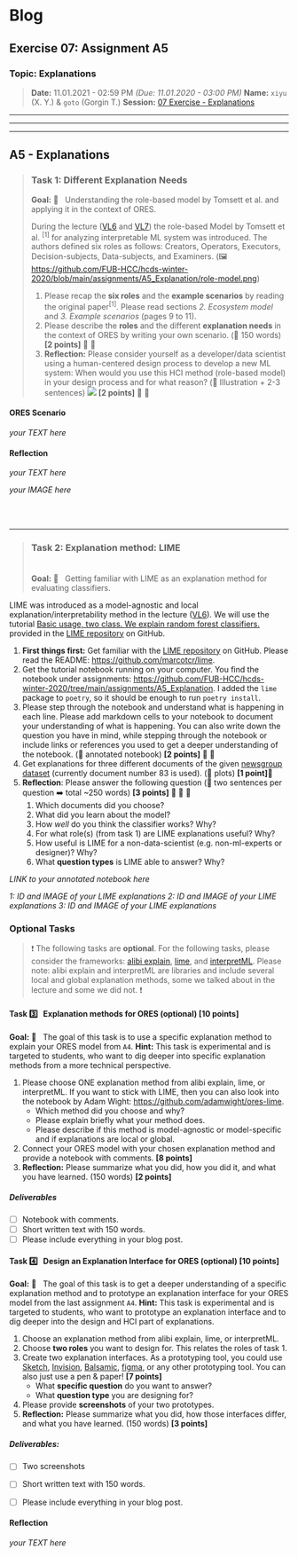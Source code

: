 # Blog
## Exercise 07: Assignment A5
### Topic: Explanations
> **Date:** 11.01.2021 - 02:59 PM *(Due: 11.01.2020 - 03:00 PM)*
> **Name:** `xiyu` (X. Y.) & `goto` (Gorgin T.)
> **Session:** [07 Exercise - Explanations](https://github.com/FUB-HCC/hcds-winter-2020/wiki/07_exercise)   
---
---
---
## A5 - Explanations

>### Task 1: Different Explanation Needs
> **Goal:** 🥅 &nbsp; Understanding the role-based model by Tomsett et al. and applying it in the context of ORES.
>
> During the lecture ([VL6](https://github.com/FUB-HCC/hcds-winter-2020-slides/blob/main/lecture/06_HCDS_Post-hoc_Interpretability.pdf) and [VL7](https://github.com/FUB-HCC/hcds-winter-2020-slides/blob/main/lecture/07_HCDS_Explanation_Interfaces.pdf)) the role-based Model by Tomsett et al. <sup>[1]</sup> for analyzing interpretable ML system was introduced. The authors defined six roles as follows: Creators, Operators, Executors, Decision-subjects, Data-subjects, and Examiners. (🖼️  https://github.com/FUB-HCC/hcds-winter-2020/blob/main/assignments/A5_Explanation/role-model.png)
>
> 1. Please recap the **six roles** and the **example scenarios** by reading the original paper<sup>[1]</sup>. Please read sections *2. Ecosystem model* and *3. Example scenarios* (pages 9 to 11).
> 1. Please describe the **roles** and the different **explanation needs** in the context of ORES by writing your own scenario.  (🔲 150 words) **[2 points]** 🔴 🔴 
> 1. **Reflection:** Please consider yourself as a developer/data scientist using a human-centered design process to develop a new ML system: When would you use this HCI method (role-based model) in your design process and for what reason? (🔲  Illustration + 2-3 sentences) ![](role-model.png) **[2 points]** 🔴 🔴 




#### ORES Scenario
_your TEXT here_

#### Reflection
_your TEXT here_

_your IMAGE here_

</br></br>

---
> ### Task 2: Explanation method: LIME</br></br>
> **Goal:** 🥅 &nbsp; Getting familiar with LIME as an explanation method for evaluating classifiers.

LIME was introduced as a model-agnostic and local explanation/interpretability method in the lecture ([VL6](https://github.com/FUB-HCC/hcds-winter-2020-slides/blob/main/lecture/06_HCDS_Post-hoc_Interpretability.pdf)). We will use the tutorial [Basic usage, two class. We explain random forest classifiers.](https://marcotcr.github.io/lime/tutorials/Lime%20-%20basic%20usage%2C%20two%20class%20case.html) provided in the [LIME repository](https://github.com/marcotcr/lime) on GitHub.

1. **First things first:** Get familiar with the [LIME repository](https://github.com/marcotcr/lime) on GitHub. Please read the README: https://github.com/marcotcr/lime.
1. Get the tutorial notebook running on your computer. You find the notebook under assignments: https://github.com/FUB-HCC/hcds-winter-2020/tree/main/assignments/A5_Explanation. I added the `lime` package to `poetry`, so it should be enough to run `poetry install`.
1. Please step through the notebook and understand what is happening in each line. Please add markdown cells to your notebook to document your understanding of what is happening. You can also write down the question you have in mind, while stepping through the notebook or include links or references you used to get a deeper understanding of the notebook. (🔲 annotated notebook) **[2 points]** 🔴 🔴 
1. Get explanations for three different documents of the given [newsgroup dataset](https://scikit-learn.org/stable/datasets/#the-20-newsgroups-text-dataset) (currently document number 83 is used).  (🔲  plots) **[1 point]**🔴 
1. **Reflection**: Please answer the following question (🔲 two sentences per question ➡️ total ~250 words) **[3 points]** 🔴 🔴 🔴 
    1. Which documents did you choose?
    1. What did you learn about the model?
    1. How _well_ do you think the classifier works? Why?
    1. For what role(s) (from task 1) are LIME explanations useful? Why?
    1. How useful is LIME for a non-data-scientist (e.g. non-ml-experts or designer)? Why?
    1. What **question types** is LIME able to answer? Why?


_LINK to your annotated notebook here_

_1: ID and IMAGE of your LIME explanations_
_2: ID and IMAGE of your LIME explanations_
_3: ID and IMAGE of your LIME explanations_

### Optional Tasks
> ❗ The following tasks are **optional**. For the following tasks, please consider the frameworks: [alibi explain](https://github.com/SeldonIO/alibi), [lime](https://github.com/marcotcr/lime), and [interpretML](https://github.com/interpretml/interpret).
Please note: alibi explain and interpretML are libraries and include several local and global explanation methods, some we talked about in the lecture and some we did not. ❗

#### Task 3️⃣ &nbsp; Explanation methods for ORES (optional) [10 points]

**Goal:** 🥅 &nbsp; The goal of this task is to use a specific explanation method to explain your ORES model from `A4`.
**Hint:** This task is experimental and is targeted to students, who want to dig deeper into specific explanation methods from a more technical perspective.

1. Please choose ONE explanation method from alibi explain, lime, or interpretML. If you want to stick with LIME, then you can also look into the notebook by Adam Wight: https://github.com/adamwight/ores-lime.
    * Which method did you choose and why?
    * Please explain briefly what your method does.
    * Please describe if this method is model-agnostic or model-specific and if explanations are local or global.
1. Connect your ORES model with your chosen explanation method and provide a notebook with comments. **[8 points]**
1. **Reflection:** Please summarize what you did, how you did it, and what you have learned. (150 words) **[2 points]**

##### Deliverables
- [ ] Notebook with comments.
- [ ] Short written text with 150 words.
- [ ] Please include everything in your blog post.

#### Task 4️⃣ &nbsp; Design an Explanation Interface for ORES (optional) [10 points]
**Goal:** 🥅 &nbsp; The goal of this task is to get a deeper understanding of a specific explanation method and to prototype an explanation interface for your ORES model from the last assignment `A4`.
**Hint:** This task is experimental and is targeted to students, who want to prototype an explanation interface and to dig deeper into the design and HCI part of explanations.

1. Choose an explanation method from alibi explain, lime, or interpretML.
1. Choose **two roles** you want to design for. This relates the roles of task 1.
1. Create two explanation interfaces. As a prototyping tool, you could use [Sketch](https://www.sketch.com/), [Invision](https://www.invisionapp.com/), [Balsamic](https://balsamiq.com/wireframes), [figma](https://www.figma.com/prototyping/), or any other prototyping tool. You can also just use a pen & paper! **[7 points]**
    * What **specific question** do you want to answer?
    * What **question type** you are designing for?
1. Please provide **screenshots** of your two prototypes.
1. **Reflection:** Please summarize what you did, how those interfaces differ, and what you have learned. (150 words) **[3 points]**

##### Deliverables:
- [ ] Two screenshots
- [ ] Short written text with 150 words.
- [ ] Please include everything in your blog post.



#### Reflection
_your TEXT here_
